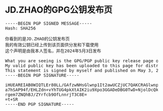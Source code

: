 # JD.ZHAO的GPG公钥发布页


<pre>
-----BEGIN PGP SIGNED MESSAGE-----
Hash: SHA256

你看到的是JD.ZHAO的公钥发布页
我的有效公钥已经上传到该页面供分发和下载使用
这个声明是由我本人签名，并在2024年5月3日发布

What you are seeing is the GPG/PGP public key release page of JD.ZHAO
My valid public key has been uploaded to this page for distribution and downloading
This statement is signed by myself and published on May 3, 2024
-----BEGIN PGP SIGNATURE-----

iHUEAREIAB0WIQTLEr80LL/GAfzwNHsGlwnp1It2awUCZjUC7QAKCRAGlwnp1It2
a7hSAP94f/EHLZdn+vYhTUG4pkXtAIK2iu9Xpo3GGADeDBG0TwD+NjolDcQkkyv5
rgem7ZNQhBJ/ZYrfcb9OfLnnrjT3C8E=
=t+SR
-----END PGP SIGNATURE-----
</pre>